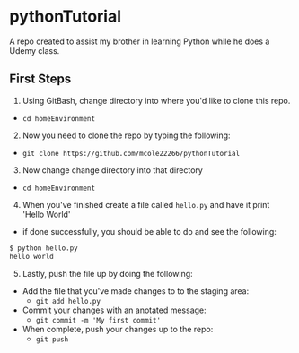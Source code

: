 # pythonTutorial
A repo created to assist my brother in learning Python while he does a Udemy class. 

## First Steps 
1. Using GitBash, change directory into where you'd like to clone this repo. 
 - `cd homeEnvironment`
2. Now you need to clone the repo by typing the following:
 - `git clone https://github.com/mcole22266/pythonTutorial`
3. Now change change directory into that directory
 - `cd homeEnvironment`
4. When you've finished create a file called `hello.py` and have it print 'Hello World'
 - if done successfully, you should be able to do and see the following:

```bash
$ python hello.py
hello world

```
5. Lastly, push the file up by doing the following:
 - Add the file that you've made changes to to the staging area:
 	- `git add hello.py`
 - Commit your changes with an anotated message:
 	- `git commit -m 'My first commit'`
 - When complete, push your changes up to the repo:
 	- `git push`
